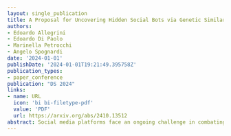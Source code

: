 ```yaml
---
layout: single_publication
title: A Proposal for Uncovering Hidden Social Bots via Genetic Similarity
authors:
- Edoardo Allegrini
- Edoardo Di Paolo
- Marinella Petrocchi
- Angelo Spognardi
date: '2024-01-01'
publishDate: '2024-01-01T19:21:49.395758Z'
publication_types:
- paper_conference
publication: "DS 2024"
links:
- name: URL
  icon: 'bi bi-filetype-pdf'
  value: 'PDF'
  url: https://arxiv.org/abs/2410.13512
abstract: Social media platforms face an ongoing challenge in combating the proliferation of social bots, automated accounts that are also known to distort public opinion and support the spread of disinformation. Over the years, social bots have evolved greatly, often becoming indistinguishable from real users, and more recently, families of bots have been identified that are powered by Large Language Models to produce content for posting. We suggest an idea to classify social users as bots or not using genetic similarity algorithms. These algorithms provide an adaptive method for analyzing user behavior, allowing for the continuous evolution of detection criteria in response to the ever-changing tactics of social bots. Our proposal involves an initial clustering of social users into distinct macro species based on the similarities of their timelines. Macro species are then classified as either bot or genuine based on genetic characteristics. The preliminary idea we present, once fully developed, will allow existing detection applications based on timeline equality alone to be extended to detect bots. By incorporating new metrics, our approach will systematically classify non-trivial accounts into appropriate categories, effectively peeling back layers to reveal non-obvious species.
---
```

